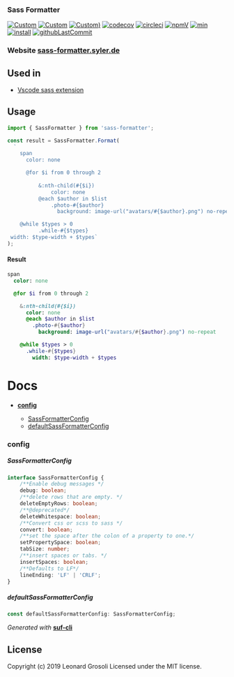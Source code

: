 ### Sass Formatter

<span id="BADGE_GENERATION_MARKER_0"></span>
[![Custom](https://jestjs.io/img/jest-badge.svg)](https://github.com/facebook/jest) [![Custom](https://www.codefactor.io/repository/github/therealsyler/sass-formatter/badge)](https://www.codefactor.io/repository/github/therealsyler/sass-formatter) [![Custom](https://github.com/TheRealSyler/sass-formatter/actions/workflows/main.yml/badge.svg))](https://github.com/TheRealSyler/sass-formatter/actions/workflows/main.yml) [![codecov](https://codecov.io/gh/TheRealSyler/sass-formatter/branch/master/graph/badge.svg)](https://codecov.io/gh/TheRealSyler/sass-formatter) [![circleci](https://img.shields.io/circleci/build/github/TheRealSyler/sass-formatter)](https://app.circleci.com/pipelines/github/TheRealSyler/sass-formatter) [![npmV](https://img.shields.io/npm/v/sass-formatter?color=green)](https://www.npmjs.com/package/sass-formatter) [![min](https://img.shields.io/bundlephobia/min/sass-formatter)](https://bundlephobia.com/result?p=sass-formatter) [![install](https://badgen.net/packagephobia/install/sass-formatter)](https://packagephobia.now.sh/result?p=sass-formatter) [![githubLastCommit](https://img.shields.io/github/last-commit/TheRealSyler/sass-formatter)](https://github.com/TheRealSyler/sass-formatter)
<span id="BADGE_GENERATION_MARKER_1"></span>

### Website [sass-formatter.syler.de](https://sass-formatter.syler.de/)
## Used in  
 * [Vscode sass extension](https://github.com/TheRealSyler/vscode-sass-indented)
## Usage

```typescript
import { SassFormatter } from 'sass-formatter';

const result = SassFormatter.Format(
  `
    span
      color: none

      @for $i from 0 through 2
         
          &:nth-child(#{$i})
              color: none
          @each $author in $list
              .photo-#{$author}
                background: image-url("avatars/#{$author}.png") no-repeat

    @while $types > 0
          .while-#{$types}
 width: $type-width + $types`
);
```

#### Result

```sass
span
  color: none

  @for $i from 0 through 2

    &:nth-child(#{$i})
      color: none
      @each $author in $list
        .photo-#{$author}
          background: image-url("avatars/#{$author}.png") no-repeat

    @while $types > 0
      .while-#{$types}
        width: $type-width + $types
```

<span id="DOC_GENERATION_MARKER_0"></span>

# Docs

- **[config](#config)**

  - [SassFormatterConfig](#sassformatterconfig)
  - [defaultSassFormatterConfig](#defaultsassformatterconfig)

### config

##### SassFormatterConfig

```ts
interface SassFormatterConfig {
    /**Enable debug messages */
    debug: boolean;
    /**delete rows that are empty. */
    deleteEmptyRows: boolean;
    /**@deprecated*/
    deleteWhitespace: boolean;
    /**Convert css or scss to sass */
    convert: boolean;
    /**set the space after the colon of a property to one.*/
    setPropertySpace: boolean;
    tabSize: number;
    /**insert spaces or tabs. */
    insertSpaces: boolean;
    /**Defaults to LF*/
    lineEnding: 'LF' | 'CRLF';
}
```

##### defaultSassFormatterConfig

```ts
const defaultSassFormatterConfig: SassFormatterConfig;
```

_Generated with_ **[suf-cli](https://www.npmjs.com/package/suf-cli)**
<span id="DOC_GENERATION_MARKER_1"></span>

## License

<span id="LICENSE_GENERATION_MARKER_0"></span>
Copyright (c) 2019 Leonard Grosoli Licensed under the MIT license.
<span id="LICENSE_GENERATION_MARKER_1"></span>
